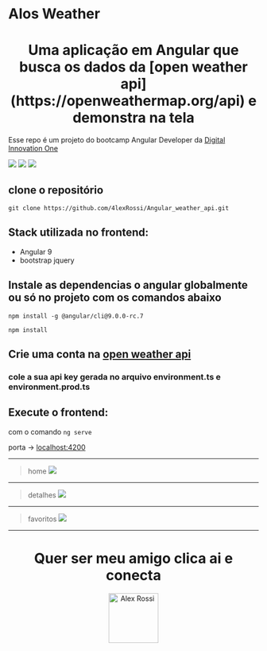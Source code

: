 # Alos Weather

<h1 align="center">Uma aplicação em Angular que busca os dados da [open weather api](https://openweathermap.org/api) e demonstra na tela</h1>

Esse repo é um projeto do bootcamp Angular Developer da
[Digital Innovation One](https://digitalinnovation.one/sign-up?ref=QFX2ZVP4RU)

![](https://img.shields.io/github/stars/4lexRossi/Angular_weather_api.svg) ![](https://img.shields.io/github/forks/4lexRossi/Angular_weather_api.svg) ![](https://img.shields.io/github/issues/4lexRossi/Angular_weather_api.svg)

## clone o repositório 

`git clone https://github.com/4lexRossi/Angular_weather_api.git`

## Stack utilizada no frontend:

 * Angular 9
 * bootstrap jquery

## Instale as dependencias o angular globalmente ou só no projeto com os comandos abaixo

`npm install -g @angular/cli@9.0.0-rc.7`

`npm install`

## Crie uma conta na [open weather api](https://openweathermap.org/api)

### cole a sua api key gerada no arquivo environment.ts e environment.prod.ts

## Execute o frontend:

com o comando `ng serve`

porta -> [localhost:4200](http://localhost:4200/)

---

>home
![](https://imgur.com/krF23Th.jpg)

---

>detalhes
![](https://imgur.com/czAErtP.jpg)

---

>favoritos
![](https://imgur.com/p2RTvCz.jpg)

---

<h1 align="center">Quer ser meu amigo clica ai e conecta</h1>
<p align="center">
  <a href="https://www.linkedin.com/in/4lex/">
  <img src="https://avatars3.githubusercontent.com/u/62000504?s=400&u=9077ec8b32016a8accbb59dfc8e6d217b7b1b468&v=4" title="Alex Rossi" width="100" height="100"></a></p>

